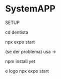 # SystemAPP

SETUP 

cd dentista

npx expo start

(se der problema) usa ->

npm install yet

e logo npx expo start